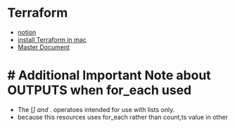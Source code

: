 # Terraform 
- [notion](https://www.notion.so/Terraform-on-AWS-59ec2e87b4734dd384aa0a16b9bc970a?pvs=4
) 
- [install Terraform in mac](https://www.terraformpilot.com/articles/upgrading-terraform-to-a-specific-version/)
- [Master Document](https://docs.google.com/document/d/1gxrXjFOEs04j6hU5kVAcqU4UTRpJhQIHoBRnalo5ptM/edit?pli=1&tab=t.0)



# # Additional Important Note about OUTPUTS when for_each used
- The [*] and .* operatoes intended for use with lists only.
- because this resources uses for_each rather than count,ts value in other 


